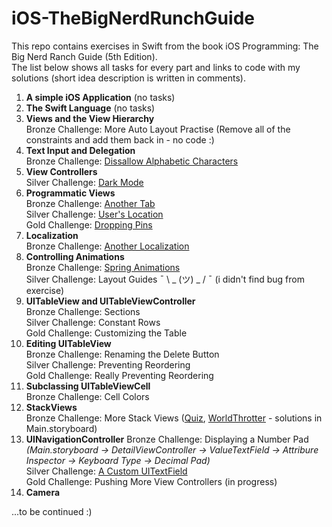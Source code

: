 # iOS-TheBigNerdRunchGuide

This repo contains exercises in Swift from the book iOS Programming: The Big Nerd Ranch Guide (5th Edition).<br>
The list below shows all tasks for every part and links to code with my solutions (short idea description is written in comments).

<ol>
<li>
<b>A simple iOS Application</b> (no tasks)
</li>

<li>
<b>The Swift Language</b> (no tasks)
</li>

<li>
<b>Views and the View Hierarchy</b><br>
Bronze Challenge: More Auto Layout Practise (Remove all of the constraints and add them back in - no code :)
</li>

<li>
<b>Text Input and Delegation</b><br>
Bronze Challenge:
<a href="https://github.com/pankova/iOS-TheBigNerdRunchGuide/blob/master/WorldTrotter/WorldTrotter/ConversionViewController.swift#L60-L68">Dissallow Alphabetic Characters</a>

</li>

<li>
<b>View Controllers</b><br>
Silver Challenge:  
<a href="https://github.com/pankova/iOS-TheBigNerdRunchGuide/blob/master/WorldTrotter/WorldTrotter/ConversionViewController.swift#L88-L106">Dark Mode</a>
</li>

<li>
<b>Programmatic Views</b><br>
Bronze Challenge:
<a href="https://github.com/pankova/iOS-TheBigNerdRunchGuide/blob/master/WorldTrotter/WorldTrotter/WebNerdRanchViewController.swift#L9-L31">Another Tab</a><br>
Silver Challenge:
<a href="https://github.com/pankova/iOS-TheBigNerdRunchGuide/blob/master/WorldTrotter/WorldTrotter/MapViewController.swift#L76-L98">User's Location</a><br>
Gold Challenge:
<a href="https://github.com/pankova/iOS-TheBigNerdRunchGuide/blob/master/WorldTrotter/WorldTrotter/MapViewController.swift#L100-L179">Dropping Pins</a>
</li>

<li>
<b>Localization</b><br>
Bronze Challenge: 
<a href="https://github.com/pankova/iOS-TheBigNerdRunchGuide/tree/master/WorldTrotter/WorldTrotter/ru.lproj">Another Localization</a>
</li>
 
<li>
<b>Controlling Animations</b><br>
Bronze Challenge: 
<a href="https://github.com/pankova/iOS-TheBigNerdRunchGuide/blob/master/Quiz/Quiz/ViewController.swift#L87-L105">Spring Animations</a><br> 
Silver Challenge: Layout Guides ¯ \ _ (ツ) _ / ¯ (i didn't find bug from exercise)
</li>

<li>
<b>UITableView and UITableViewController</b><br>
Bronze Challenge: Sections<br>
Silver Challenge: Constant Rows<br>
Gold Challenge: Customizing the Table
</li>

<li>
<b>Editing UITableView</b><br>
Bronze Challenge: Renaming the Delete Button<br>
Silver Challenge: Preventing Reordering<br>
Gold Challenge: Really Preventing Reordering
</li>

<li>
<b>Subclassing UITableViewCell</b><br>
Bronze Challenge: Cell Colors<br>
</li>

<li>
<b>StackViews</b><br>
Bronze Challenge: More Stack Views (<a href="https://github.com/pankova/iOS-TheBigNerdRunchGuide/tree/master/QuizWithStackView">Quiz</a>, <a href="https://github.com/pankova/iOS-TheBigNerdRunchGuide/tree/master/WorldTrotterWithStackView">WorldThrotter</a> - solutions in Main.storyboard)<br> 
</li>

<li>
<b>UINavigationController</b>
Bronze Challenge: Displaying a Number Pad<br>
<i>(Main.storyboard -> DetailViewController -> ValueTextField -> Attribure Inspector -> Keyboard Type -> Decimal Pad)</i><br>
Silver Challenge: <a href = "https://github.com/pankova/iOS-TheBigNerdRunchGuide/blob/master/Homepwner/Homepwner/ColorBorderResponderTextField.swift#L9-L22">A Custom UITextField</a><br>
Gold Challenge: Pushing More View Controllers (in progress)
</li>

<li>
<b>Camera</b><br>
</li>
</ol>

...to be continued :)
